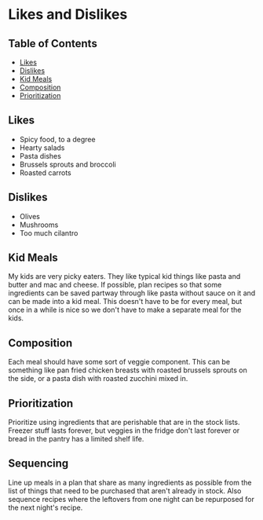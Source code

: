 # Likes and Dislikes

## Table of Contents
- [Likes](#likes)
- [Dislikes](#dislikes)
- [Kid Meals](#kid-meals)
- [Composition](#composition)
- [Prioritization](#prioritization)

## Likes
- Spicy food, to a degree
- Hearty salads
- Pasta dishes
- Brussels sprouts and broccoli
- Roasted carrots

## Dislikes
- Olives
- Mushrooms
- Too much cilantro

## Kid Meals

My kids are very picky eaters. They like typical kid things like pasta and butter and mac and cheese. If possible, plan recipes so that some ingredients can be saved partway through like pasta without sauce on it and can be made into a kid meal. This doesn't have to be for every meal, but once in a while is nice so we don't have to make a separate meal for the kids.

## Composition

Each meal should have some sort of veggie component. This can be something like pan fried chicken breasts with roasted brussels sprouts on the side, or a pasta dish with roasted zucchini mixed in.

## Prioritization

Prioritize using ingredients that are perishable that are in the stock lists. Freezer stuff lasts forever, but veggies in the fridge don't last forever or bread in the pantry has a limited shelf life.

## Sequencing

Line up meals in a plan that share as many ingredients as possible from the list of things that need
to be purchased that aren't already in stock. Also sequence recipes where the leftovers from one
night can be repurposed for the next night's recipe.
